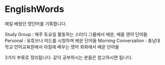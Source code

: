 # EnglishWords

매일 배웠던 영단어를 기록합니다.

Study Group : 매주 토요일 활동하는 스터디 그룹에서 배운, 배울 영어 단어들
Personal : 유튜브나 미드를 시청하며 배운 단어들
Morning Conversation : 충남대학교 언어교육원에서 아침에 배우는 영어 회화에서 배운 단어들

3가지 부류로 정리됩니다.
같이 공부하시는 분들은 참고하시면 됩니다.
